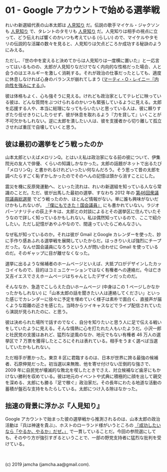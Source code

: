 

# 01 - Google アカウントで始める選挙戦

れいわ新選組代表の山本太郎は [人見知り](https://twitter.com/yamamototaro0/status/1152461936702787584) だ。伝説の歌手マイケル・ジャクソンも [人見知り](https://www.excite.co.jp/news/article/Frontrow_17207596/) で、タレントのタモリも [人見知り](https://news.livedoor.com/article/detail/8675885/) だ。人見知りは相手の視点に立って、どう伝えれば響くのかいつも考えている (らしい) ので、マイケルやタモリの伝説的な活躍の数々を見ると、人見知りは欠点どころか成功する秘訣のようにみえる。

ただし、『世の中を変えると決めてからは人見知りは一度横に置いた』と一応言ってはいるものの、太郎が人見知りなだけでなく内向的な性格だった場合、人と会うのはエネルギーを激しく消耗する。それが政治の仕事だったとしても、適度に休息しなければ心身のバランスが崩れてしまう ([マーティ・O・レイニー『内向性を強みにする』](https://www.amazon.co.jp/gp/product/B00DEEK1EY/))。

彼は体格もよく、心も強そうに見える。けれども政治家としてテレビに映っている彼は、どんな質問をぶつけられるのかいつも緊張しているように見える。太郎を応援する人や、本当に総理になってもらいたいと思っている人は、彼に頼りすぎたり任せきりにしたりせず、彼が休息を取れるよう『力を貸して』いくことが不可欠かもしれない。逆に太郎を潰したい人は、彼を支援者から切り離して孤立させれば重圧で自壊していくと思う。

## 彼は最初の選挙をどう戦ったのか

山本太郎といえばメロリンQ。とはいえ私は政治家になる前の彼について、伊集院光の友人で俳優、くらいの知識しかなかった。太郎の話題がネットで出るたび「メロリンQ」と書かれるけれどいったい何なんだろう。そう思って昔の太郎を調べたらすごく恥ずかしかったのでそのへんの記憶は頭から消すことにした。

震災を機に反原発運動へ、といった流れは、れいわ新選組を知っている人なら常識のことだ。ただ、彼が出馬した最初の選挙、すなわち 2012 年の [第46回衆議院議員総選挙](https://ja.wikipedia.org/wiki/%E7%AC%AC46%E5%9B%9E%E8%A1%86%E8%AD%B0%E9%99%A2%E8%AD%B0%E5%93%A1%E7%B7%8F%E9%81%B8%E6%8C%99) でどう戦ったのか、ほとんど情報がない。単に誰も興味がないだけかもしれないが。 [『僕にもできた！国会議員』](https://www.amazon.co.jp/%E5%83%95%E3%81%AB%E3%82%82%E3%81%A7%E3%81%8D%E3%81%9F-%E5%9B%BD%E4%BC%9A%E8%AD%B0%E5%93%A1-%E5%8D%98%E8%A1%8C%E6%9C%AC-%E9%9B%A8%E5%AE%AE-%E5%87%A6%E5%87%9B/dp/4480864660) にも書かれていない。ラジオパーソナリティの荻上チキは、太郎との対談によるとその選挙区に住んでいたそうなので詳しく知っているかもしれない。私は偶然知っているので、ここで紹介したい。ただし記憶があやふやなので、間違っていたらごめんなさい。

なぜ私が知っているのか。それは彼が Gmail とGoogle カレンダーを使った、妙に手作り感あふれる選挙戦を展開していたからだ。はっきりいえば強烈にチープだった。なんせ国会議員になろうという人が問い合わせに Gmail を使っているのだ。そのギャップに目が離せなくなった。

選挙に出るような候補者のホームページといえば、大抵プロがデザインしたカッコイイもので、目的はコミュニケーションではなく有権者への連絡だ。今は亡き又吉イエスでさえホームページはちゃんとしたデザインだったのだ。

そんななか、急造でこしらえた白いホームページ (中身はこの 1 ページしかなかったかもしれない) に「山本太郎の話を聞きたい人は連絡してください」といった感じでカレンダーに徐々に予定を埋めていく様子は素朴で面白く、直接声が届くような距離の近さを感じた。当時からツイキャスなどでライブ配信されていたら演説が見られたのに、と思う。

彼は決められた場所で話すのでなく、自分を知りたいと思う人に足で伝える戦いをしていたように見える。そんな情熱に心を打たれた人もいたようだ。小沢一郎と社民党の支援はあれど、猛烈な逆風のなか、地元でもない有権者 46 万人の選挙区で 7 万票を獲得したところにそれは表れている。相手をうまく選べば当選していたかもしれない。

ただ相手が悪かった。東京 8 区に君臨するのは、日本が世界に誇る最強の候補者、石原伸晃だった。初当選以来無敗、他を寄せ付けない圧倒的な強さで、 2009 年に自民党が壊滅的な敗北を喫したときでさえ、対立候補など歯牙にもかけない勝利を収めている。彼は地元のイベントや式典に積極的に顔を出して親交を深める、太郎にも勝る『足で稼ぐ』政治家だ。その長年にわたる地道な活動の蓄積が盤石な支持をもたらしている。太郎につけ入る隙はなかった。

## 拙速の背景に浮かぶ『人見知り』

Google アカウントで始まった彼の選挙戦から推測されるのは、山本太郎の政治活動は『兵は神速を貴ぶ』、ホストのローランド様がいうところの [『成功したいなら「やるか、やるか』だぜ。」](https://twitter.com/roland_0fficial/status/1040103693645795329) で一貫していることだ。今回の参院選にしても、そのやり方が強引すぎるということで、一部の野党支持者に猛烈な批判を受けている。



<br>
<br>
(c) 2019 jamcha (jamcha.aa@gmail.com).

